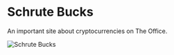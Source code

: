 # Schrute Bucks
An important site about cryptocurrencies on The Office.

![Schrute Bucks](https://i.imgur.com/XRvI5cT.png)
